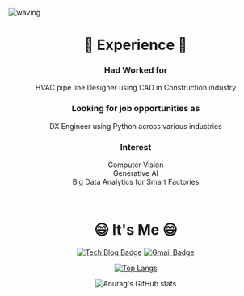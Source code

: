 
![waving](https://capsule-render.vercel.app/api?type=waving&height=200&text=ChanIn Jung&fontSize=45&fontAlign=80&fontAlignY=40&color=gradient)

<div align="center">

# :office: Experience :office:

### Had Worked for
HVAC pipe line Designer using CAD in Construction industry

### Looking for job opportunities as
DX Engineer using Python across various industries

### Interest
Computer Vision <br/>
Generative AI <br/>
Big Data Analytics for Smart Factories

<br>

# 😄 It's Me 😄

[![Tech Blog Badge](http://img.shields.io/badge/-Tech%20blog-black?style=flat-square&logo=github&link=https://githib.com/chaninjung)](https://github.com/chaninjung)  [![Gmail Badge](https://img.shields.io/badge/Gmail-d14836?style=flat-square&logo=Gmail&logoColor=white&link=mailto:chaninjung7@gmail.com)](mailto:snugyun01@gmail.com)


[![Top Langs](https://github-readme-stats.vercel.app/api/top-langs/?username=chaninjung&layout=compact)](https://github.com/anuraghazra/github-readme-stats)

![Anurag's GitHub stats](https://github-readme-stats.vercel.app/api?username=chaninjung\&hide=contribs,issues)


<!--
**chaninjung/chaninjung** is a ✨ _special_ ✨ repository because its `README.md` (this file) appears on your GitHub profile.

Here are some ideas to get you started:

- 🔭 I’m currently working on ...
- 🌱 I’m currently learning ...
- 👯 I’m looking to collaborate on ...
- 🤔 I’m looking for help with ...
- 💬 Ask me about ...
- 📫 How to reach me: ...
- 😄 Pronouns: ...
- ⚡ Fun fact: ...
-->
